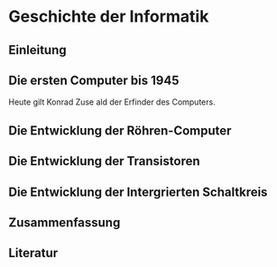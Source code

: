 # Geschichte der Informatik 

## Einleitung 

## Die ersten Computer bis 1945

Heute gilt Konrad Zuse ald der Erfinder des Computers.

## Die Entwicklung der Röhren-Computer 

## Die Entwicklung der Transistoren 

## Die Entwicklung der Intergrierten Schaltkreis 

## Zusammenfassung 

## Literatur 
